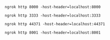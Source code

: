 ```
ngrok http 8000 -host-header=localhost:8000
```

```
ngrok http 3333 -host-header=localhost:3333
```

```
ngrok http 44371 -host-header=localhost:44371
```

```
ngrok http 8001 -host-header=localhost:8001
```

